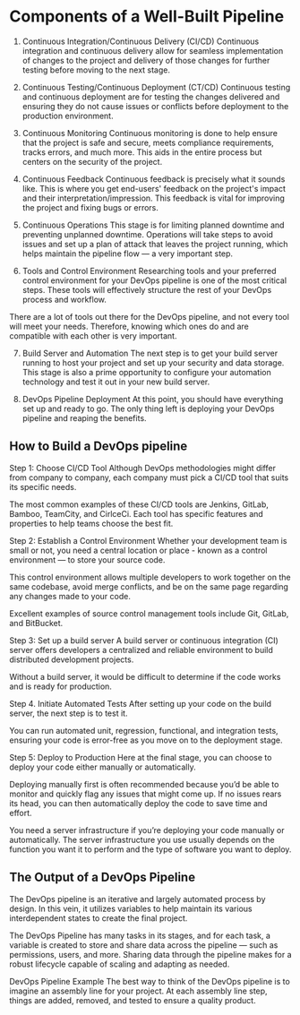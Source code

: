 # Components of a Well-Built Pipeline

1. Continuous Integration/Continuous Delivery (CI/CD)
Continuous integration and continuous delivery allow for seamless implementation of changes to the project and delivery of those changes for further testing before moving to the next stage.

2. Continuous Testing/Continuous Deployment (CT/CD)
Continuous testing and continuous deployment are for testing the changes delivered and ensuring they do not cause issues or conflicts before deployment to the production environment.

3. Continuous Monitoring
Continuous monitoring is done to help ensure that the project is safe and secure, meets compliance requirements, tracks errors, and much more. This aids in the entire process but centers on the security of the project.

4. Continuous Feedback
Continuous feedback is precisely what it sounds like. This is where you get end-users' feedback on the project's impact and their interpretation/impression. This feedback is vital for improving the project and fixing bugs or errors.

5. Continuous Operations
This stage is for limiting planned downtime and preventing unplanned downtime. Operations will take steps to avoid issues and set up a plan of attack that leaves the project running, which helps maintain the pipeline flow — a very important step.

6. Tools and Control Environment
Researching tools and your preferred control environment for your DevOps pipeline is one of the most critical steps. These tools will effectively structure the rest of your DevOps process and workflow.

There are a lot of tools out there for the DevOps pipeline, and not every tool will meet your needs. Therefore, knowing which ones do and are compatible with each other is very important.

7. Build Server and Automation
The next step is to get your build server running to host your project and set up your security and data storage. This stage is also a prime opportunity to configure your automation technology and test it out in your new build server.

8. DevOps Pipeline Deployment
At this point, you should have everything set up and ready to go. The only thing left is deploying your DevOps pipeline and reaping the benefits.

## How to Build a DevOps pipeline

Step 1: Choose CI/CD Tool
Although DevOps methodologies might differ from company to company, each company must pick a CI/CD tool that suits its specific needs.

The most common examples of these CI/CD tools are Jenkins, GitLab, Bamboo, TeamCity, and CirlceCi. Each tool has specific features and properties to help teams choose the best fit.

Step 2: Establish a Control Environment
Whether your development team is small or not, you need a central location or place - known as a control environment — to store your source code.

This control environment allows multiple developers to work together on the same codebase, avoid merge conflicts, and be on the same page regarding any changes made to your code.

Excellent examples of source control management tools include Git, GitLab, and BitBucket.

Step 3: Set up a build server
A build server or continuous integration (CI) server offers developers a centralized and reliable environment to build distributed development projects.

Without a build server, it would be difficult to determine if the code works and is ready for production.

Step 4. Initiate Automated Tests
After setting up your code on the build server, the next step is to test it.

You can run automated unit, regression, functional, and integration tests, ensuring your code is error-free as you move on to the deployment stage.

Step 5: Deploy to Production
Here at the final stage, you can choose to deploy your code either manually or automatically.

Deploying manually first is often recommended because you’d be able to monitor and quickly flag any issues that might come up. If no issues rears its head, you can then automatically deploy the code to save time and effort.

You need a server infrastructure if you’re deploying your code manually or automatically. The server infrastructure you use usually depends on the function you want it to perform and the type of software you want to deploy.

## The Output of a DevOps Pipeline
The DevOps pipeline is an iterative and largely automated process by design. In this vein, it utilizes variables to help maintain its various interdependent states to create the final project.

The DevOps Pipeline has many tasks in its stages, and for each task, a variable is created to store and share data across the pipeline — such as permissions, users, and more. Sharing data through the pipeline makes for a robust lifecycle capable of scaling and adapting as needed.

DevOps Pipeline Example
The best way to think of the DevOps pipeline is to imagine an assembly line for your project. At each assembly line step, things are added, removed, and tested to ensure a quality product.

